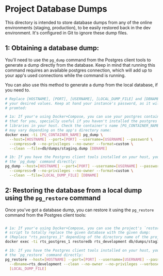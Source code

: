 # Project Database Dumps

This directory is intended to store database dumps from any of the online
environments (staging, production), to be easily restored back in the dev
environment. It's configured in Git to ignore these dump files.

## 1: Obtaining a database dump:

You'll need to use the `pg_dump` command from the Postgres client tools to
generate a dump directly from the database. Keep in mind that running this
command requires an available postgres connection, which will add up to your
app's used connections while the command is running.

You can also use this method to generate a dump from the local database, if you
need to.

```bash
# Replace [HOSTNAME], [PORT], [USERNAME], [LOCAL_DUMP_FILE] and [DBNAME] with
# your desired values. Keep at hand your instance's password, as it will be
# promted:

# 1a: If your'e using Docker+Compose, you can use your postgres container to do
# that for you, specially useful if you haven't installed the postgres client
# libraries in your host. Check the container's name [PG_CONTAINER_NAME] as it
# may vary depending on the app's directory name:
docker exec -ti [PG_CONTAINER_NAME] pg_dump \
  --host=[HOSTNAME] --port=[PORT] --username=[USERNAME] --password \
  --compress=9 --no-privileges --no-owner --format=custom \
  --clean --file=db/dumps/staging.dump [DBNAME]

# 1b: If you have the Postgres client tools installed on your host, you can run
# the `pg_dump` command directly:
pg_dump --host=[HOSTNAME] --port=[PORT] --username=[USERNAME] --password \
  --compress=9 --no-privileges --no-owner --format=custom \
  --clean --file=[LOCAL_DUMP_FILE] [DBNAME]
```

## 2: Restoring the database from a local dump using the `pg_restore` command

Once you've got a database dump, you can restore it using the `pg_restore`
command from the Postgres client tools:

```bash

# 1a: If your'e using Docker+Compose, you can use the project's `restoredb`
# script to totally replace the given database with the given dump:
# (Replace "rts_postgres_1" depending of the directory name of the project)
docker exec -ti rts_postgres_1 restoredb rts_development db/dumps/staging.dump

# 1b: If you have the Postgres client tools installed on your host, you can run
# the `pg_restore` command directly:
pg_restore --host=[HOSTNAME] --port=[PORT] --username=[USERNAME] --password \
  --dbname=rts_development --clean --no-owner --no-privileges --verbose --jobs=2 \
  [LOCAL_DUMP_FILE]
```
